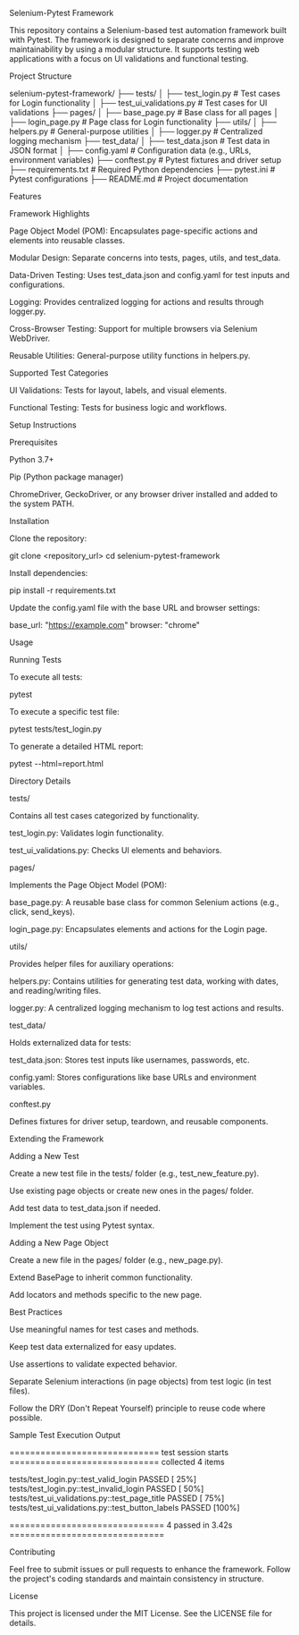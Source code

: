 Selenium-Pytest Framework

This repository contains a Selenium-based test automation framework built with Pytest. The framework is designed to separate concerns and improve maintainability by using a modular structure. It supports testing web applications with a focus on UI validations and functional testing.

Project Structure

selenium-pytest-framework/
├── tests/
│   ├── test_login.py               # Test cases for Login functionality
│   ├── test_ui_validations.py      # Test cases for UI validations
├── pages/
│   ├── base_page.py                # Base class for all pages
│   ├── login_page.py               # Page class for Login functionality
├── utils/
│   ├── helpers.py                  # General-purpose utilities
│   ├── logger.py                   # Centralized logging mechanism
├── test_data/
│   ├── test_data.json              # Test data in JSON format
│   ├── config.yaml                 # Configuration data (e.g., URLs, environment variables)
├── conftest.py                     # Pytest fixtures and driver setup
├── requirements.txt                # Required Python dependencies
├── pytest.ini                      # Pytest configurations
├── README.md                       # Project documentation

Features

Framework Highlights

Page Object Model (POM):
Encapsulates page-specific actions and elements into reusable classes.

Modular Design:
Separate concerns into tests, pages, utils, and test_data.

Data-Driven Testing:
Uses test_data.json and config.yaml for test inputs and configurations.

Logging:
Provides centralized logging for actions and results through logger.py.

Cross-Browser Testing:
Support for multiple browsers via Selenium WebDriver.

Reusable Utilities:
General-purpose utility functions in helpers.py.

Supported Test Categories

UI Validations: Tests for layout, labels, and visual elements.

Functional Testing: Tests for business logic and workflows.

Setup Instructions

Prerequisites

Python 3.7+

Pip (Python package manager)

ChromeDriver, GeckoDriver, or any browser driver installed and added to the system PATH.

Installation

Clone the repository:

git clone <repository_url>
cd selenium-pytest-framework

Install dependencies:

pip install -r requirements.txt

Update the config.yaml file with the base URL and browser settings:

base_url: "https://example.com"
browser: "chrome"

Usage

Running Tests

To execute all tests:

pytest

To execute a specific test file:

pytest tests/test_login.py

To generate a detailed HTML report:

pytest --html=report.html

Directory Details

tests/

Contains all test cases categorized by functionality.

test_login.py: Validates login functionality.

test_ui_validations.py: Checks UI elements and behaviors.

pages/

Implements the Page Object Model (POM):

base_page.py: A reusable base class for common Selenium actions (e.g., click, send_keys).

login_page.py: Encapsulates elements and actions for the Login page.

utils/

Provides helper files for auxiliary operations:

helpers.py: Contains utilities for generating test data, working with dates, and reading/writing files.

logger.py: A centralized logging mechanism to log test actions and results.

test_data/

Holds externalized data for tests:

test_data.json: Stores test inputs like usernames, passwords, etc.

config.yaml: Stores configurations like base URLs and environment variables.

conftest.py

Defines fixtures for driver setup, teardown, and reusable components.

Extending the Framework

Adding a New Test

Create a new test file in the tests/ folder (e.g., test_new_feature.py).

Use existing page objects or create new ones in the pages/ folder.

Add test data to test_data.json if needed.

Implement the test using Pytest syntax.

Adding a New Page Object

Create a new file in the pages/ folder (e.g., new_page.py).

Extend BasePage to inherit common functionality.

Add locators and methods specific to the new page.

Best Practices

Use meaningful names for test cases and methods.

Keep test data externalized for easy updates.

Use assertions to validate expected behavior.

Separate Selenium interactions (in page objects) from test logic (in test files).

Follow the DRY (Don't Repeat Yourself) principle to reuse code where possible.

Sample Test Execution Output

============================= test session starts =============================
collected 4 items

tests/test_login.py::test_valid_login PASSED                               [ 25%]
tests/test_login.py::test_invalid_login PASSED                            [ 50%]
tests/test_ui_validations.py::test_page_title PASSED                      [ 75%]
tests/test_ui_validations.py::test_button_labels PASSED                   [100%]

============================== 4 passed in 3.42s ==============================

Contributing

Feel free to submit issues or pull requests to enhance the framework. Follow the project's coding standards and maintain consistency in structure.

License

This project is licensed under the MIT License. See the LICENSE file for details.


